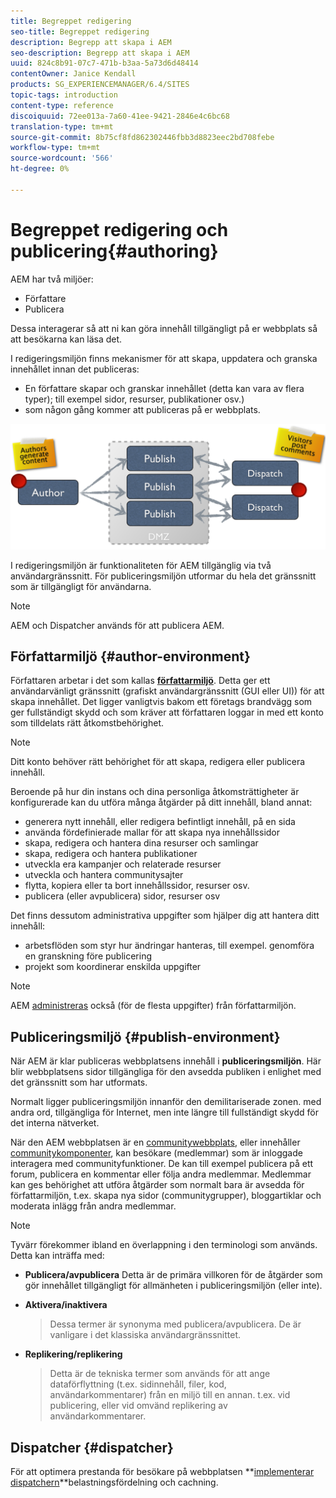 ```yaml
---
title: Begreppet redigering
seo-title: Begreppet redigering
description: Begrepp att skapa i AEM
seo-description: Begrepp att skapa i AEM
uuid: 824c8b91-07c7-471b-b3aa-5a73d6d48414
contentOwner: Janice Kendall
products: SG_EXPERIENCEMANAGER/6.4/SITES
topic-tags: introduction
content-type: reference
discoiquuid: 72ee013a-7a60-41ee-9421-2846e4c6bc68
translation-type: tm+mt
source-git-commit: 8b75cf8fd862302446fbb3d8823eec2bd708febe
workflow-type: tm+mt
source-wordcount: '566'
ht-degree: 0%

---
```



# Begreppet redigering och publicering{#authoring}

AEM har två miljöer:

* Författare
* Publicera

Dessa interagerar så att ni kan göra innehåll tillgängligt på er webbplats så att besökarna kan läsa det.

I redigeringsmiljön finns mekanismer för att skapa, uppdatera och granska innehållet innan det publiceras:

* En författare skapar och granskar innehållet (detta kan vara av flera typer); till exempel sidor, resurser, publikationer osv.)
* som någon gång kommer att publiceras på er webbplats.

![chlimage_1-289](assets/chlimage_1-289.png)

I redigeringsmiljön är funktionaliteten för AEM tillgänglig via två användargränssnitt. För publiceringsmiljön utformar du hela det gränssnitt som är tillgängligt för användarna.

>[!NOTE]
>
>AEM och Dispatcher används för att publicera AEM.

## Författarmiljö {#author-environment}

Författaren arbetar i det som kallas **[författarmiljö](/help/sites-authoring/home.md)**. Detta ger ett användarvänligt gränssnitt (grafiskt användargränssnitt (GUI eller UI)) för att skapa innehållet. Det ligger vanligtvis bakom ett företags brandvägg som ger fullständigt skydd och som kräver att författaren loggar in med ett konto som tilldelats rätt åtkomstbehörighet.

>[!NOTE]
>
>Ditt konto behöver rätt behörighet för att skapa, redigera eller publicera innehåll.

Beroende på hur din instans och dina personliga åtkomsträttigheter är konfigurerade kan du utföra många åtgärder på ditt innehåll, bland annat:

* generera nytt innehåll, eller redigera befintligt innehåll, på en sida
* använda fördefinierade mallar för att skapa nya innehållssidor
* skapa, redigera och hantera dina resurser och samlingar
* skapa, redigera och hantera publikationer
* utveckla era kampanjer och relaterade resurser
* utveckla och hantera communitysajter
* flytta, kopiera eller ta bort innehållssidor, resurser osv.
* publicera (eller avpublicera) sidor, resurser osv

Det finns dessutom administrativa uppgifter som hjälper dig att hantera ditt innehåll:

* arbetsflöden som styr hur ändringar hanteras, till exempel. genomföra en granskning före publicering
* projekt som koordinerar enskilda uppgifter

>[!NOTE]
>
>AEM [administreras](/help/sites-administering/home.md) också (för de flesta uppgifter) från författarmiljön.

## Publiceringsmiljö {#publish-environment}

När AEM är klar publiceras webbplatsens innehåll i **publiceringsmiljön**. Här blir webbplatsens sidor tillgängliga för den avsedda publiken i enlighet med det gränssnitt som har utformats.

Normalt ligger publiceringsmiljön innanför den demilitariserade zonen. med andra ord, tillgängliga för Internet, men inte längre till fullständigt skydd för det interna nätverket.

När den AEM webbplatsen är en [communitywebbplats](/help/communities/overview.md), eller innehåller [communitykomponenter](/help/communities/author-communities.md), kan besökare (medlemmar) som är inloggade interagera med communityfunktioner. De kan till exempel publicera på ett forum, publicera en kommentar eller följa andra medlemmar. Medlemmar kan ges behörighet att utföra åtgärder som normalt bara är avsedda för författarmiljön, t.ex. skapa nya sidor (communitygrupper), bloggartiklar och moderata inlägg från andra medlemmar.

>[!NOTE]
>
>Tyvärr förekommer ibland en överlappning i den terminologi som används. Detta kan inträffa med:
>
>* **Publicera/avpublicera**
   >  Detta är de primära villkoren för de åtgärder som gör innehållet tillgängligt för allmänheten i publiceringsmiljön (eller inte).
   >
   >
* **Aktivera/inaktivera**
   >  Dessa termer är synonyma med publicera/avpublicera. De är vanligare i det klassiska användargränssnittet.
   >
   >
* **Replikering/replikering**
   >  Detta är de tekniska termer som används för att ange dataförflyttning (t.ex. sidinnehåll, filer, kod, användarkommentarer) från en miljö till en annan. t.ex. vid publicering, eller vid omvänd replikering av användarkommentarer.
>



## Dispatcher {#dispatcher}

För att optimera prestanda för besökare på webbplatsen **[implementerar dispatchern](https://helpx.adobe.com/experience-manager/dispatcher/user-guide.html)**belastningsfördelning och cachning.
